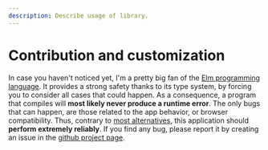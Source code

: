 ```yaml
---
description: Describe usage of library.
---
```


# Contribution and customization

In case you haven't noticed yet, I'm a pretty big fan of the [Elm programming language](http://elm-lang.org/). It provides a strong safety thanks to its type system, by forcing you to consider all cases that could happen. As a consequence, a program that compiles will **most likely never produce a runtime error**. The only bugs that can happen, are those related to the app behavior, or browser compatibility. Thus, contrary to [most alternatives](https://reva-n7.gitbook.io/annotation-app/alternatives), this application should **perform extremely reliably**. If you find any bug, please report it by creating an issue in the [github project page](https://github.com/mpizenberg/annotation-app/issues).

